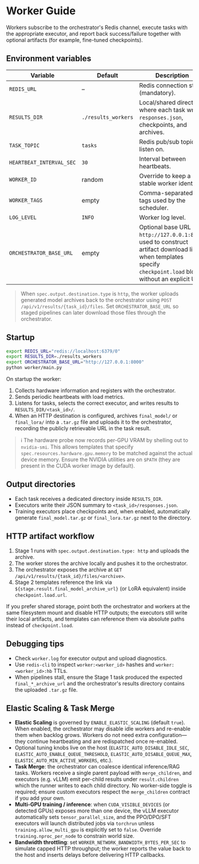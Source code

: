 # Worker Guide

Workers subscribe to the orchestrator's Redis channel, execute tasks with the
appropriate executor, and report back success/failure together with optional
artifacts (for example, fine-tuned checkpoints).

## Environment variables
| Variable | Default | Description |
|----------|---------|-------------|
| `REDIS_URL` | – | Redis connection string (mandatory). |
| `RESULTS_DIR` | `./results_workers` | Local/shared directory where each task writes `responses.json`, checkpoints, and archives. |
| `TASK_TOPIC` | `tasks` | Redis pub/sub topic to listen on. |
| `HEARTBEAT_INTERVAL_SEC` | `30` | Interval between heartbeats. |
| `WORKER_ID` | random | Override to keep a stable worker identifier. |
| `WORKER_TAGS` | empty | Comma-separated tags used by the scheduler. |
| `LOG_LEVEL` | `INFO` | Worker log level. |
| `ORCHESTRATOR_BASE_URL` | empty | Optional base URL (e.g. `http://127.0.0.1:8000`) used to construct artifact download links when templates specify `checkpoint.load` blocks without an explicit URL. |

> When `spec.output.destination.type` is `http`, the worker uploads generated
> model archives back to the orchestrator using `POST /api/v1/results/{task_id}/files`.
> Set `ORCHESTRATOR_BASE_URL` so staged pipelines can later download those files
> through the orchestrator.

## Startup
```bash
export REDIS_URL="redis://localhost:6379/0"
export RESULTS_DIR=./results_workers
export ORCHESTRATOR_BASE_URL="http://127.0.0.1:8000"
python worker/main.py
```

On startup the worker:
1. Collects hardware information and registers with the orchestrator.
2. Sends periodic heartbeats with load metrics.
3. Listens for tasks, selects the correct executor, and writes results to
   `RESULTS_DIR/<task_id>/`.
4. When an HTTP destination is configured, archives `final_model/` or
   `final_lora/` into a `.tar.gz` file and uploads it to the orchestrator, recording
   the publicly retrievable URL in the task result.

> ℹ️ The hardware probe now records per-GPU VRAM by shelling out to
> `nvidia-smi`. This allows templates that specify
> `spec.resources.hardware.gpu.memory` to be matched against the actual device
> memory. Ensure the NVIDIA utilities are on `$PATH` (they are present in the
> CUDA worker image by default).

## Output directories
- Each task receives a dedicated directory inside `RESULTS_DIR`.
- Executors write their JSON summary to `<task_id>/responses.json`.
- Training executors place checkpoints and, when enabled, automatically
  generate `final_model.tar.gz` or `final_lora.tar.gz` next to the directory.

## HTTP artifact workflow
1. Stage 1 runs with `spec.output.destination.type: http` and uploads the archive.
2. The worker stores the archive locally and pushes it to the orchestrator.
3. The orchestrator exposes the archive at
   `GET /api/v1/results/{task_id}/files/<archive>`.
4. Stage 2 templates reference the link via
   `${stage.result.final_model_archive_url}` (or LoRA equivalent) inside
   `checkpoint.load.url`.

If you prefer shared storage, point both the orchestrator and workers at the
same filesystem mount and disable HTTP outputs; the executors still write their
local artifacts, and templates can reference them via absolute paths instead of
`checkpoint.load`.

## Debugging tips
- Check `worker.log` for executor output and upload diagnostics.
- Use `redis-cli` to inspect `worker:<worker_id>` hashes and
  `worker:<worker_id>:hb` TTLs.
- When pipelines stall, ensure the Stage 1 task produced the expected
  `final_*_archive_url` and the orchestrator's results directory contains the
  uploaded `.tar.gz` file.


## Elastic Scaling & Task Merge
- **Elastic Scaling** is governed by `ENABLE_ELASTIC_SCALING` (default `true`). When enabled, the orchestrator may disable idle workers and re-enable them when backlog grows. Workers do not need extra configuration—they continue heartbeating and are redispatched once re-enabled.
- Optional tuning knobs live on the host (`ELASTIC_AUTO_DISABLE_IDLE_SEC`, `ELASTIC_AUTO_ENABLE_QUEUE_THRESHOLD`, `ELASTIC_AUTO_DISABLE_QUEUE_MAX`, `ELASTIC_AUTO_MIN_ACTIVE_WORKERS`, etc.).
- **Task Merge**: the orchestrator can coalesce identical inference/RAG tasks. Workers receive a single parent payload with `merge_children`, and executors (e.g. vLLM) emit per-child results under `result.children` which the runner writes to each child directory. No worker-side toggle is required; ensure custom executors respect the `merge_children` contract if you add your own.
- **Multi-GPU training / inference**: when `CUDA_VISIBLE_DEVICES` (or detected GPUs) exposes more than one device, the vLLM executor automatically sets `tensor_parallel_size`, and the PPO/DPO/SFT executors will launch distributed jobs via `torchrun` unless `training.allow_multi_gpu` is explicitly set to `false`. Override `training.nproc_per_node` to constrain world size.
- **Bandwidth throttling**: set `WORKER_NETWORK_BANDWIDTH_BYTES_PER_SEC` to simulate capped HTTP throughput; the worker reports the value back to the host and inserts delays before delivering HTTP callbacks.
